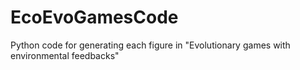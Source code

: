 # EcoEvoGamesCode
Python code for generating each figure in "Evolutionary games with environmental feedbacks"
